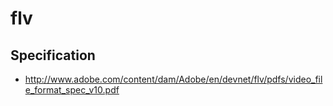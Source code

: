 flv
===

Specification
-------------
- http://www.adobe.com/content/dam/Adobe/en/devnet/flv/pdfs/video_file_format_spec_v10.pdf

